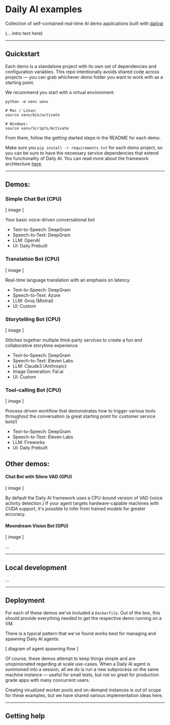 # Daily AI examples

Collection of self-contained real-time AI demo applications built with [dailyai](https://github.com/daily-co/dailyai/)

(... intro text here)

---

## Quickstart

Each demo is a standalone project with its own set of dependencies and configuration variables. This repo intentionally avoids shared code across projects &mdash; you can grab whichever demo folder you want to work with as a starting point.

We recommend you start with a virtual environment:

```
python -m venv venv

# Mac / Linux:
source venv/bin/activate

# Windows:
source venv/Scripts/Activate
```

From there, follow the getting started steps in the README for each demo.

Make sure you `pip install -r requirements.txt` for each demo project, so you can be sure to have the necessary service dependencies that extend the functionality of Daily AI. You can read more about the framework architecture [here](https://github.com/daily-co/dailyai?tab=readme-ov-file#getting-started).


---

## Demos:

### Simple Chat Bot (CPU)

[ image ]

Your basic voice-driven conversational bot

- Text-to-Speech: DeepGram
- Speech-to-Text: DeepGram
- LLM: OpenAI
- UI: Daily Prebuilt

### Translation Bot (CPU)

[ image ]

Real-time language translation with an emphasis on latency.

- Text-to-Speech: DeepGram
- Speech-to-Text: Azure
- LLM: Groq (Mixtral)
- UI: Custom

### Storytelling Bot (CPU)

[ image ]

Stitches together multiple third-party services to create a fun and collaborative storytime experience.

- Text-to-Speech: DeepGram
- Speech-to-Text: Eleven Labs
- LLM: Claude3 (Anthropic)
- Image Generation: Fal.ai
- UI: Custom

### Tool-calling Bot (CPU)

[ image ]

Process-driven workflow that demonstrates how to trigger various tools throughout the conversation (a great starting point for customer service bots!)

- Text-to-Speech: DeepGram
- Speech-to-Text: Eleven Labs
- LLM: Fireworks
- UI: Daily Prebuilt

## Other demos:

#### Chat Bot with Silero VAD (GPU)

[ image ]

By default the Daily AI framework uses a CPU-bound version of VAD (voice activity detection.) If your agent targets hardware-capable machines with CUDA support, it's possible to infer from trained models for greater accuracy.

#### Moondream Vision Bot (GPU)

[ image ]

...

---

## Local development
...

---

## Deployment

For each of these demos we've included a `Dockerfile`. Out of the box, this should provide everything needed to get the respective demo running on a VM.

There is a typical pattern that we've found works best for managing and spawning Daily AI agents:

[ diagram of agent spawning flow ]

Of course, these demos attempt to keep things simple and are unopinionated regarding at scale use-cases. When a Daily AI agent is summoned into a session, all we do is run a new subprocess on the same machine instance &mdash; useful for small tests, but not so great for production grade apps with many concurrent users.

Creating virualized worker pools and on-demand instances is out of scope for these examples, but we have shared various implementation ideas here.

---

## Getting help

